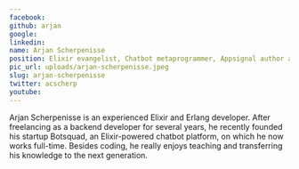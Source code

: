 ```yaml
---
facebook: 
github: arjan
google: 
linkedin: 
name: Arjan Scherpenisse
position: Elixir evangelist, Chatbot metaprogrammer, Appsignal author and Zotonic core developer
pic_url: uploads/arjan-scherpenisse.jpeg
slug: arjan-scherpenisse
twitter: acscherp
youtube: 
---
```

<p>Arjan Scherpenisse is an experienced Elixir and Erlang developer. After freelancing as a backend developer for several years, he recently founded his startup Botsquad, an Elixir-powered chatbot platform, on which he now works full-time. Besides coding, he really enjoys teaching and transferring his knowledge to the next generation.</p>
